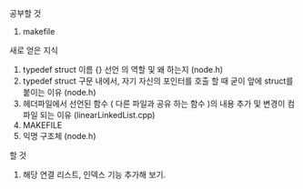 
 공부할 것
 1. makefile
 

 새로 얻은 지식
 1. typedef struct 이름 {} 선언 의 역할 및 왜 하는지 (node.h)
 2. typedef struct 구문 내에서, 자기 자신의 포인터를 호출 할 때 굳이 앞에 struct를 붙이는 이유 (node.h)
 3. 헤더파일에서 선언된 함수 ( 다른 파일과 공유 하는 함수 )의 내용 추가 및 변경이 컴파일 되는 이유 (linearLinkedList.cpp)
 4. MAKEFILE
 5. 익명 구조체 (node.h)



 할 것
 1. 해당 연결 리스트, 인덱스 기능 추가해 보기.